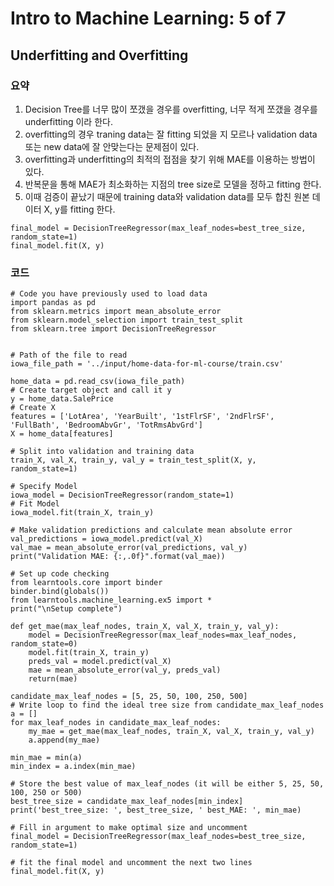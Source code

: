 # Intro to Machine Learning: 5 of 7
## Underfitting and Overfitting

### 요약
1. Decision Tree를 너무 많이 쪼갰을 경우를 overfitting, 너무 적게 쪼갰을 경우를 underfitting 이라 한다.
2. overfitting의 경우 traning data는 잘 fitting 되었을 지 모르나 validation data 또는 new data에 잘 안맞는다는 문제점이 있다.
3. overfitting과 underfitting의 최적의 접점을 찾기 위해 MAE를 이용하는 방법이 있다.
4. 반복문을 통해 MAE가 최소화하는 지점의 tree size로 모델을 정하고 fitting 한다. 
5. 이때 검증이 끝났기 때문에 training data와 validation data를 모두 합친 원본 데이터 X, y를 fitting 한다. 
```
final_model = DecisionTreeRegressor(max_leaf_nodes=best_tree_size, random_state=1)
final_model.fit(X, y)
```

### 코드
```
# Code you have previously used to load data
import pandas as pd
from sklearn.metrics import mean_absolute_error
from sklearn.model_selection import train_test_split
from sklearn.tree import DecisionTreeRegressor


# Path of the file to read
iowa_file_path = '../input/home-data-for-ml-course/train.csv'

home_data = pd.read_csv(iowa_file_path)
# Create target object and call it y
y = home_data.SalePrice
# Create X
features = ['LotArea', 'YearBuilt', '1stFlrSF', '2ndFlrSF', 'FullBath', 'BedroomAbvGr', 'TotRmsAbvGrd']
X = home_data[features]

# Split into validation and training data
train_X, val_X, train_y, val_y = train_test_split(X, y, random_state=1)

# Specify Model
iowa_model = DecisionTreeRegressor(random_state=1)
# Fit Model
iowa_model.fit(train_X, train_y)

# Make validation predictions and calculate mean absolute error
val_predictions = iowa_model.predict(val_X)
val_mae = mean_absolute_error(val_predictions, val_y)
print("Validation MAE: {:,.0f}".format(val_mae))

# Set up code checking
from learntools.core import binder
binder.bind(globals())
from learntools.machine_learning.ex5 import *
print("\nSetup complete")

def get_mae(max_leaf_nodes, train_X, val_X, train_y, val_y):
    model = DecisionTreeRegressor(max_leaf_nodes=max_leaf_nodes, random_state=0)
    model.fit(train_X, train_y)
    preds_val = model.predict(val_X)
    mae = mean_absolute_error(val_y, preds_val)
    return(mae)
    
candidate_max_leaf_nodes = [5, 25, 50, 100, 250, 500]
# Write loop to find the ideal tree size from candidate_max_leaf_nodes
a = []
for max_leaf_nodes in candidate_max_leaf_nodes:
    my_mae = get_mae(max_leaf_nodes, train_X, val_X, train_y, val_y)
    a.append(my_mae)
    
min_mae = min(a)
min_index = a.index(min_mae)

# Store the best value of max_leaf_nodes (it will be either 5, 25, 50, 100, 250 or 500)
best_tree_size = candidate_max_leaf_nodes[min_index]
print('best_tree_size: ', best_tree_size, ' best_MAE: ', min_mae)

# Fill in argument to make optimal size and uncomment
final_model = DecisionTreeRegressor(max_leaf_nodes=best_tree_size, random_state=1)

# fit the final model and uncomment the next two lines
final_model.fit(X, y)
```

